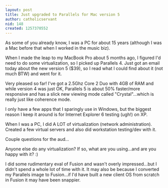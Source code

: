```yaml
---
layout: post
title: Just upgraded to Parallels for Mac version 5
author: catholicservant
nid: 148
created: 1257370552
---
```

<p>As some of you already know, I was a PC for about 15 years (although I was a Mac before that when I worked in the music biz).</p>
<p>When I made the leap to my MacBook Pro about 5 months ago, I figured I'd need to do some virtualization, so I picked up Parallels 4. Just got an email today about the new version 5 ($39), so I read what I could find about it (not much BTW) and went for it.</p>
<p>Very pleased so far! I've got a 2.5Ghz Core 2 Duo with 4GB of RAM and while version 4 was just OK, Parallels 5 is about 50% faster/more responsive and has a slick new viewing mode called &quot;Crystal&quot;...which is really just like coherence mode.</p>
<p>I only have a few apps that I sparingly use in Windows, but the biggest reason I keep it around is for Internet Explorer 6 testing (ugh!) on XP.</p>
<p>When I was a PC, I did A LOT of virtualization (network administration). Created a few virtual servers and also did workstation testing/dev with it.</p>
<p>Couple questions for the aud...</p>
<p>Anyone else do any virtualization? If so, what are you using...and are you happy with it? :)</p>
<p>I did some rudimentary eval of Fusion and wasn't overly impressed...but I didn't spend a whole lot of time with it. It may also be because I converted my Parallels image to Fusion...if I'd have built a new client OS from scratch in Fusion it may have been snappier.&nbsp;</p>

